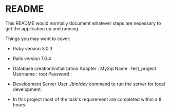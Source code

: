 # README

This README would normally document whatever steps are necessary to get the
application up and running.

Things you may want to cover:

* Ruby version   3.0.3

* Rails version  7.0.4

* Database creation/initialization
  Adapter  : MySql
  Name     : test_project
  Username : root
  Password :

* Development Server
  User ./bin/dev command to run the server for local development. 

* In this project most of the task's requirement are completed within a 8 hours.
